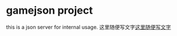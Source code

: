 # gamejson project 
this is a json server for internal usage.
这里随便写文字[这里随便写文字](https://github.com/SKYFUNGAME-TEAM/gamejson/blob/main/zeus.html)
